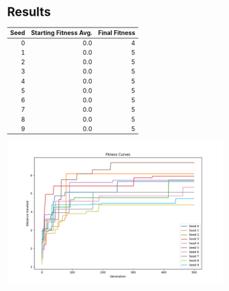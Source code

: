 # Results 

<div align="center">
 
| Seed | Starting Fitness Avg. | Final Fitness |
| ---: | ---: | ---: |
| 0 | 0.0 | 4 |
| 1 | 0.0 | 5 | 
| 2 | 0.0 | 5 | 
| 3 | 0.0 | 5 | 
| 4 | 0.0 | 5 | 
| 5 | 0.0 | 5 | 
| 6 | 0.0 | 5 | 
| 7 | 0.0 | 5 | 
| 8 | 0.0 | 5 | 
| 9 | 0.0 | 5 | 
 
</div>

 ![alt text](https://github.com/itsgohtime/mybots/blob/final-project/docs/fitness%20curves.png)
